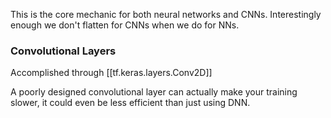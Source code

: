 This is the core mechanic for both neural networks and CNNs. Interestingly enough we don't flatten for CNNs when we do for NNs.


### Convolutional Layers
Accomplished through [[tf.keras.layers.Conv2D]]

A poorly designed convolutional layer can actually make your training slower, it could even be less efficient than just using DNN.